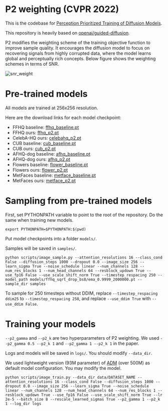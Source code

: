 # P2 weighting (CVPR 2022)

This is the codebase for [Perception Prioritized Training of Diffusion Models]().

This repository is heavily based on [openai/guided-diffusion](https://github.com/openai/guided-diffusion).

P2 modifies the weighting scheme of the training objective function to improve sample quality. It encourages the diffusion model to focus on recovering signals from highly corrupted data, where the model learns global and perceptually rich concepts. Below figure shows the weighting schemes in terms of SNR.

![snr_weight](https://user-images.githubusercontent.com/36615789/161203299-8b02d76b-9c51-4529-8329-3ac08e9f3bc8.png)

# Pre-trained models

All models are trained at 256x256 resolution.

Here are the download links for each model checkpoint:

 * FFHQ baseline: [ffhq_baseline.pt](https://drive.google.com/file/d/17SR1lih6BxBxJhr8s1iOjhw540H3Pc_m/view?usp=sharing)
 * FFHQ ours: [ffhq_p2.pt](https://drive.google.com/file/d/1nlCPBqOqSeqAQ8F4noThbnmr4okriwTc/view?usp=sharing)
 * CelebA-HQ ours: [celebahq_p2.pt](https://drive.google.com/file/d/1ag8JnvKGKo6L6avO_dTFEBNWJo2jZIDF/view?usp=sharing)
 * CUB baseline: [cub_baseline.pt](https://drive.google.com/file/d/1Wv-hHL7bhGsWyCp3i-RK6YcodcRrD-dj/view?usp=sharing)
 * CUB ours: [cub_p2.pt](https://drive.google.com/file/d/13RKF9MLNR3zpMMNchW7JtsjktVMgS0rK/view?usp=sharing)
 * AFHQ-dog baseline: [afhq_baseline.pt](https://drive.google.com/file/d/1bv-xnJC1-qBg9ZlVdugsXLuHVsKj1RRE/view?usp=sharing)
 * AFHQ-dog ours: [afhq_p2.pt](https://drive.google.com/file/d/1f6_swzSPNJXs9FWf6AW585bv7dORzRWf/view?usp=sharing)
 * Flowers baseline: [flower_baseline.pt](https://drive.google.com/file/d/1sAO2OJ8j1kza2zH8MerbD6hGxdKsoogB/view?usp=sharing)
 * Flowers ours: [flower_p2.pt](https://drive.google.com/file/d/1d6DDKAEu_iwNzxlBaVrETHBcc6oF5jYf/view?usp=sharing)
 * MetFaces baseline: [metface_baseline.pt](https://drive.google.com/file/d/1SaHqew52S9iRCeN7kpPMLqlo2t34ekTb/view?usp=sharing)
 * MetFaces ours: [metface_p2.pt](https://drive.google.com/file/d/1swjgSB1WFF9JnBR6W6Newnfzdyo1nPYf/view?usp=sharing)
 

# Sampling from pre-trained models

First, set PYTHONPATH variable to point to the root of the repository. Do the same when training new models. 

```
export PYTHONPATH=$PYTHONPATH:$(pwd)
```

Put model checkpoints into a folder `models/`.

Samples will be saved in `samples/`.

```
python scripts/image_sample.py --attention_resolutions 16 --class_cond False --diffusion_steps 1000 --dropout 0.0 --image_size 256 --learn_sigma True --noise_schedule linear --num_channels 128 --num_res_blocks 1 --num_head_channels 64 --resblock_updown True --use_fp16 False --use_scale_shift_norm True --timestep_respacing 250 --model_path models/ffhq_sqrt_drop_bs8/ema_0.9999_2000000.pt --sample_dir samples
```

To sample for 250 timesteps without DDIM, replace `--timestep_respacing ddim25` to `--timestep_respacing 250`, and replace `--use_ddim True` with `--use_ddim False`.

# Training your models

`--p2_gamma` and `--p2_k` are two hyperparameters of P2 weighting. We used `--p2_gamma 0.5 --p2_k 1` and `--p2_gamma 1 --p2_k 1` in the paper.

Logs and models will be saved in `logs/`. You should modify `--data_dir`. 

We used lightweight version (93M parameter) of [ADM](https://arxiv.org/abs/2105.05233) (over 500M) as default model configuration. You may modify the model.

```
python scripts/image_train.py --data_dir data/DATASET_NAME --attention_resolutions 16 --class_cond False --diffusion_steps 1000 --dropout 0.0 --image_size 256 --learn_sigma True --noise_schedule linear --num_channels 128 --num_head_channels 64 --num_res_blocks 1 --resblock_updown True --use_fp16 False --use_scale_shift_norm True --lr 2e-5 --batch_size 8 --rescale_learned_sigmas True --p2_gamma 1 --p2_k 1 --log_dir logs
```


